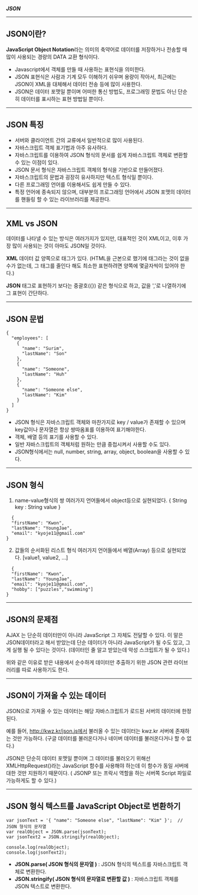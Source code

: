 ***JSON***

***

**JSON이란?**
-------------

**JavaScript Object Notation**라는 의미의 축약어로 데이터를 저장하거나 전송할 때 많이 사용되는 경량의 DATA 교환 형식이다.

- Javascript에서 객체를 만들 때 사용하는 표현식을 의미한다.
- JSON 표현식은 사람과 기계 모두 이해하기 쉬우며 용량이 작아서, 최근에는 JSON이 XML을 대체해서 데이터 전송 등에 많이 사용한다.
- JSON은 데이터 포맷일 뿐이며 어떠한 통신 방법도, 프로그래밍 문법도 아닌 단순히 데이터를 표시하는 표현 방법일 뿐이다.

***

**JSON 특징**
-------------

- 서버와 클라이언트 간의 교류에서 일반적으로 많이 사용된다.
- 자바스크립트 객체 표기법과 아주 유사하다.
- 자바스크립트를 이용하여 JSON 형식의 문서를 쉽게 자바스크립트 객체로 변환할 수 있는 이점이 있다.
- JSON 문서 형식은 자바스크립트 객체의 형식을 기반으로 만들어졌다.
- 자바스크립트의 문법과 굉장히 유사하지만 텍스트 형식일 뿐이다.
- 다른 프로그래밍 언어를 이용해서도 쉽게 만들 수 있다.
- 특정 언어에 종속되지 않으며, 대부분의 프로그래밍 언어에서 JSON 포맷의 데이터를 핸들링 할 수 있는 라이브러리를 제공한다.

***

**XML vs JSON**
---------------

데이터를 나타낼 수 있는 방식은 여러가지가 있지만, 대표적인 것이 XML이고, 이후 가장 많이 사용되는 것이 아마도 JSON일 것이다.

**XML**
데이터 값 양쪽으로 태그가 있다.
(HTML을 근본으로 했기에 태그라는 것이 없을 수가 없는데, 그 태그를 줄인다 해도 최소한 표현하려면 양쪽에 몇글자씩이 있어야 한다.)

**JSON**
태그로 표현하기 보다는 중괄호({}) 같은 형식으로 하고, 값을 ','로 나열하기에 그 표현이 간단하다.

***

**JSON 문법**
------------

```
{
  "employees": [
    {
      "name": "Surim",
      "lastName": "Son"
    },
    {
      "name": "Someone",
      "lastName": "Huh"
    },
    {
      "name": "Someone else",
      "lastName": "Kim"
    } 
  ]
}
```
- JSON 형식은 자바스크립트 객체와 마찬가지로 key / value가 존재할 수 있으며 key값이나 문자열은 항상 쌍따옴표를 이용하여 표기해야한다.
- 객체, 배열 등의 표기를 사용할 수 있다.
- 일반 자바스크립트의 객체처럼 원하는 만큼 중첩시켜서 사용할 수도 있다.
- JSON형식에서는 null, number, string, array, object, boolean을 사용할 수 있다.

***

**JSON 형식**
-------------

1. name-value형식의 쌍
  여러가지 언어들에서 object등으로 실현되었다.
  { String key : String value }

```
  {
  "firstName": "Kwon",
  "lastName": "YoungJae",
  "email": "kyoje11@gmail.com"
}
```

2. 값들의 순서화된 리스트 형식
  여러가지 언어들에서 배열(Array) 등으로 실현되었다.
  [value1, value2, ...]

```
  {
  "firstName": "Kwon",
  "lastName": "YoungJae",
  "email": "kyoje11@gmail.com",
  "hobby": ["puzzles","swimming"]
}
```

***

**JSON의 문제점**
----------------

AJAX 는 단순히 데이터만이 아니라 JavaScript 그 자체도 전달할 수 있다. 이 말은 JSON데이터라고 해서 받았는데 단순 데이터가 아니라 JavaScript가 될 수도 있고, 그게 실행 될 수 있다는 것이다. (데이터인 줄 알고 받았는데 악성 스크립트가 될 수 있다.)

위와 같은 이유로 받은 내용에서 순수하게 데이터만 추출하기 위한 JSON 관련 라이브러리를 따로 사용하기도 한다.

***

**JSON이 가져올 수 있는 데이터**
---------------------------

JSON으로 가져올 수 있는 데이터는 해당 자바스크립트가 로드된 서버의 데이터에 한정된다.

예를 들어, http://kwz.kr/json.js에서 불러올 수 있는 데이터는 kwz.kr 서버에 존재하는 것만 가능하다. (구글 데이터를 불러온다거나 네이버 데이터를 불러온다거나 할 수 없다.)

JSON은 단순히 데이터 포맷일 뿐이며 그 데이터를 불러오기 위해선 XMLHttpRequest()라는 JavaScript 함수를 사용해야 하는데 이 함수가 동일 서버에 대한 것만 지원하기 때문이다. ( JSONP 또는 프락시 역할을 하는 서버쪽 Script 파일로 가능하게도 할 수 있다.)

***

**JSON 형식 텍스트를 JavaScript Object로 변환하기**
----------------------------------------------

```
var jsonText = '{ "name": "Someone else", "lastName": "Kim" }';  // JSON 형식의 문자열
var realObject = JSON.parse(jsonText);
var jsonText2 = JSON.stringify(realObject);

console.log(realObject);
console.log(jsonText2);
```

- **JSON.parse( JSON 형식의 문자열 )** : JSON 형식의 텍스트를 자바스크립트 객체로 변환한다.
- **JSON.stringify( JSON 형식의 문자열로 변환할 값 )** : 자바스크립트 객체를 JSON 텍스트로 변환한다.
